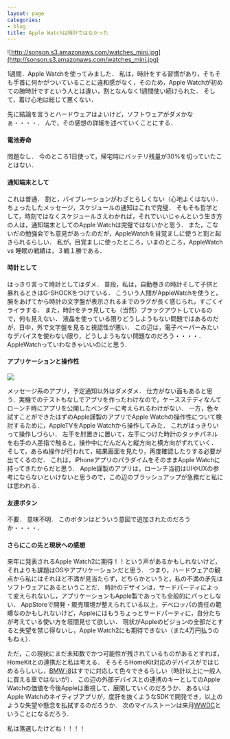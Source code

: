 ```yaml
---
layout: page
categories:
- blog
title: Apple Watchは時計ではなかった
---
```


![http://sonson.s3.amazonaws.com/watches_mini.jpg](http://sonson.s3.amazonaws.com/watches_mini.jpg)

1週間．Apple Watchを使ってみました．
私は，時計をする習慣があり，そもそも手首に何かがついていることに違和感がなく，そのため，Apple Watchが初めての腕時計ですという人とは違い，割となんなく1週間使い続けられた．
そして，着け心地は総じて悪くない．

先に結論を言うとハードウェアはよいけど，ソフトウェアがダメかなぁ・・・・．
んで，その感想の詳細を述べていくことにする．

#### 電池寿命

問題なし．
今のところ1日使って，帰宅時にバッテリ残量が30%を切っていたことはない．

#### 通知端末として

これは普通．
割と，バイブレーションがわざとらしくない（心地よくはない）．
ちょったしたメッセージ，スケジュールの通知はこれで完璧．
そもそも哲学として，時刻ではなくスケジュールさえわかれば，それでいいじゃんという生き方の人は，通知端末としてのApple Watchは完璧ではないかと思う．
また，こないだの勉強会でも意見があったのだが，AppleWatchを目覚ましに使うと割と起きられるらしい．
私が，目覚ましに使ったところ，いまのところ，AppleWatch vs 睡眠の戦績は，３戦１勝である．

#### 時計として

はっきり言って時計としてはダメ．
普段，私は，自動巻きの時計そして子供と暴れるときはG-SHOCKをつけている．
こういう人間がAppleWatchを使うと，腕をあげてから時計の文字盤が表示されるまでのラグが長く感じられ，すごくイライラする．
また，時計をチラ見しても（当然）ブラックアウトしているので，何も見えない．
液晶を使っている限りどうしようもない問題ではあるのだが，日中，外で文字盤を見ると視認性が悪い．
この辺は，電子ペーパーみたいなデバイスを使わない限り，どうしようもない問題なのだろう・・・・．
AppleWatchっていわなきゃいいのにと思う．

#### アプリケーションと操作性

![](http://sonson.s3.amazonaws.com/IMG_0673.jpg)

メッセージ系のアプリ，予定通知以外はダメダメ．
仕方がない面もあると思う．実機でのテストもなしでアプリを作ったわけなので，ケースステディなんてローンチ時にアプリを公開したベンダーに考えられるわけがない．
一方，色々試すことができたはずのApple謹製のアプリでApple Watchの操作性について検討するために，AppleTVをApple Watchから操作してみた．
これがはっきりいって操作しづらい．
左手を肘置きに置いて，左手につけた時計のタッチパネルを右手の人差指で触ると，操作中にだんだんと縦方向と横方向がずれていく．
そして，あらぬ操作が行われて，結果画面を見たり，再度確認したりする必要が出てくるのだ．
これは，iPhoneアプリのパラダイムをそのままApple Watchに持ってきたからだと思う．
Apple謹製のアプリは，ローンチ当初はUIやUXの参考にならないといけないと思うので，この辺のブラッシュアップが急務だと私には思われる．

#### 友達ボタン

不要．
意味不明．
このボタンはどういう意図で追加されたのだろうか・・・・．

#### さらにこの先と現状への感想

来年に発表されるApple Watch2に期待！！という声があるかもしれないけど，それよりも課題はOSやアプリケーションだと思う．
つまり，ハードウェアの観点から私にはそれほど不満が見当たらず，どちらかというと，私の不満の矛先はソフトウェアにあるということだ．
時計のデザインは，サードパーティによって変えられないし，アプリケーションもApple製であっても全般的にパっとしない．
AppStoreで開発・販売環境が整えられている以上，デベロッパの責任の範疇なのかもしれないけど，Appleにはもうちょっとサードパーティに，自分たちが考えている使い方を垣間見せて欲しい．
現状がAppleのビジョンの全部だとすると失望を禁じ得ないし，Apple Watch2にも期待できない（また4万円払うのもねぇ）．

ただ，この現状にまだ未知数でかつ可能性が残されているものがあるとすれば，HomeKitとの連携だと私は考える．
そろそろHomeKit対応のデバイスがではじめるらしいし，[BMW i8](http://www.bmw.co.jp/jp/ja/insights/corporation/bmwi/price/i8/index.html)はすでに対応して色々できるらしい（時計以上に一般人に買える車ではないが）．
この辺の外部デバイスとの連携のキーとしてのApple Watchの価値を今後Appleは重視して，展開していくのだろうか．
あるいはApple Watchのネイティブアプリが，度肝を抜くようなSDKで開発でき，以上のような失望や懸念を払拭するのだろうか．
次のマイルストーンは来月[WWDC](https://developer.apple.com/wwdc/)ということになるだろう．

私は落選したけどね！！！！